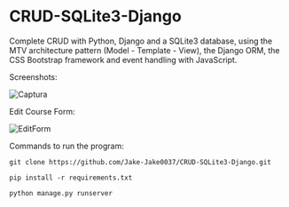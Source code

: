 # CRUD-SQLite3-Django
Complete CRUD with Python, Django and a SQLite3 database, using the MTV architecture pattern (Model - Template - View), the Django ORM, the CSS Bootstrap framework and event handling with JavaScript.

Screenshots:


![Captura](https://user-images.githubusercontent.com/85533418/147376300-0663b086-ca02-4a47-9508-4396c1f44dbc.PNG)

Edit Course Form:

![EditForm](https://user-images.githubusercontent.com/85533418/147376312-b8e5eab3-96ee-478d-b79e-81fe7d5b5ef4.PNG)


Commands to run the program:

```
git clone https://github.com/Jake-Jake0037/CRUD-SQLite3-Django.git
```

```
pip install -r requirements.txt
```

```
python manage.py runserver
```
